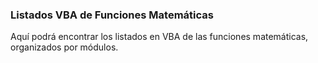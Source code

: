 ### Listados VBA de Funciones Matemáticas

Aquí podrá encontrar los listados en VBA de las funciones matemáticas, organizados por módulos.
